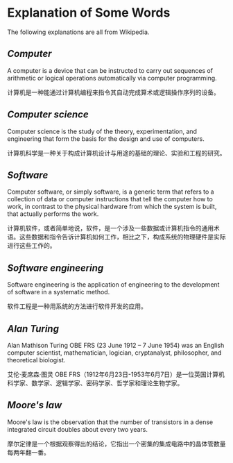 # **Explanation of Some Words**

The following explanations are all from Wikipedia.

## *Computer*

A computer is a device that can be instructed to carry out sequences of arithmetic or logical operations automatically via computer programming.

计算机是一种能通过计算机编程来指令其自动完成算术或逻辑操作序列的设备。

## *Computer science*

Computer science is the study of the theory, experimentation, and engineering that form the basis for the design and use of computers.

计算机科学是一种关于构成计算机设计与用途的基础的理论、实验和工程的研究。

## *Software*

Computer software, or simply software, is a generic term that refers to a collection of data or computer instructions that tell the computer how to work, in contrast to the physical hardware from which the system is built, that actually performs the work.

计算机软件，或者简单地说，软件，是一个涉及一些数据或计算机指令的通用术语。这些数据和指令告诉计算机如何工作，相比之下，构成系统的物理硬件是实际进行这些工作的。

## *Software engineering*

Software engineering is the application of engineering to the development of software in a systematic method.

软件工程是一种用系统的方法进行软件开发的应用。

## *Alan Turing*

Alan Mathison Turing OBE FRS (23 June 1912 – 7 June 1954) was an English computer scientist, mathematician, logician, cryptanalyst, philosopher, and theoretical biologist.

艾伦·麦席森·图灵 OBE FRS（1912年6月23日-1953年6月7日）是一位英国计算机科学家、数学家、逻辑学家、密码学家、哲学家和理论生物学家。

## *Moore's law*

Moore's law is the observation that the number of transistors in a dense integrated circuit doubles about every two years.

摩尔定律是一个根据观察得出的结论，它指出一个密集的集成电路中的晶体管数量每两年翻一番。
